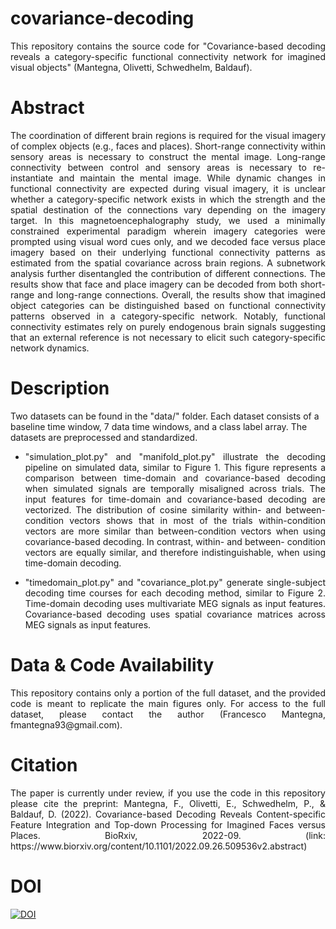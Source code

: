 # covariance-decoding

<p align="justify"> This repository contains the source code for "Covariance-based decoding reveals a category-specific functional connectivity network for imagined visual objects" (Mantegna, Olivetti, Schwedhelm, Baldauf). </p>

# Abstract

<p align="justify"> The coordination of different brain regions is required for the visual imagery of complex objects (e.g., faces and places). Short-range connectivity within sensory areas is necessary to construct the mental image. Long-range connectivity between control and sensory areas is necessary to re-instantiate and maintain the mental image. While dynamic changes in functional connectivity are expected during visual imagery, it is unclear whether a category-specific network exists in which the strength and the spatial destination of the connections vary depending on the imagery target. In this magnetoencephalography study, we used a minimally constrained experimental paradigm wherein imagery categories were prompted using visual word cues only, and we decoded face versus place imagery based on their underlying functional connectivity patterns as estimated from the spatial covariance across brain regions. A subnetwork analysis further disentangled the contribution of different connections. The results show that face and place imagery can be decoded from both short-range and long-range connections. Overall, the results show that imagined object categories can be distinguished based on functional connectivity patterns observed in a category-specific network. Notably, functional connectivity estimates rely on purely endogenous brain signals suggesting that an external reference is not necessary to elicit such category-specific network dynamics. </p>

# Description

Two datasets can be found in the "data/" folder. Each dataset consists of a baseline time window, 7 data time windows, and a class label array. The datasets are preprocessed and standardized.

* <p align="justify"> "simulation_plot.py" and "manifold_plot.py" illustrate the decoding pipeline on simulated data, similar to Figure 1. This figure represents a comparison between time-domain and covariance-based decoding when simulated signals are temporally misaligned across trials. The input features for time-domain and covariance-based decoding are vectorized. The distribution of cosine similarity within- and between- condition vectors shows that in most of the trials within-condition vectors are more similar than between-condition vectors when using covariance-based decoding. In contrast, within- and between- condition vectors are equally similar, and therefore indistinguishable, when using time-domain decoding. </p>

* <p align="justify"> "timedomain_plot.py" and "covariance_plot.py" generate single-subject decoding time courses for each decoding method, similar to Figure 2. Time-domain decoding uses multivariate MEG signals as input features. Covariance-based decoding uses spatial covariance matrices across MEG signals as input features. </p>

# Data & Code Availability

<p align="justify"> This repository contains only a portion of the full dataset, and the provided code is meant to replicate the main figures only. For access to the full dataset, please contact the author (Francesco Mantegna, fmantegna93@gmail.com). </p>

# Citation

<p align="justify"> The paper is currently under review, if you use the code in this repository please cite the preprint: Mantegna, F., Olivetti, E., Schwedhelm, P., & Baldauf, D. (2022). Covariance-based Decoding Reveals Content-specific Feature Integration and Top-down Processing for Imagined Faces versus Places. BioRxiv, 2022-09. (link: https://www.biorxiv.org/content/10.1101/2022.09.26.509536v2.abstract) </p>

# DOI

[![DOI](https://zenodo.org/badge/DOI/10.5281/zenodo.14536754.svg)](https://doi.org/10.5281/zenodo.14536754)
